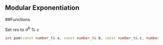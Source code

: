 Modular Exponentiation
-------------

##Functions

Set _res_ to _a<sup>b</sup>_ % _c_
```C++
int pom(const number_t& a, const number_t& b, const number_t& c, number_t& res);
```